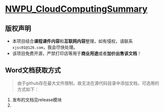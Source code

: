 # [NWPU_CloudComputingSummary](https://github.com/xjsc01/NWPU_CloudComputingSummary)

## 版权声明

- 本项目结合**课程课件内容**和**互联网内容**整理，如有侵权，请联系`xjsc01@126.com`，我会尽快处理。
- 该项目免费开源，严禁打印店等用于**商业用途**或者**加价出售该文档**！

## Word文档获取方式

> 由于github存在最大文件限制，故无法在源代码目录中添加文档，可选用的方式如下：

1. 发布的文档见release模块
2. 
